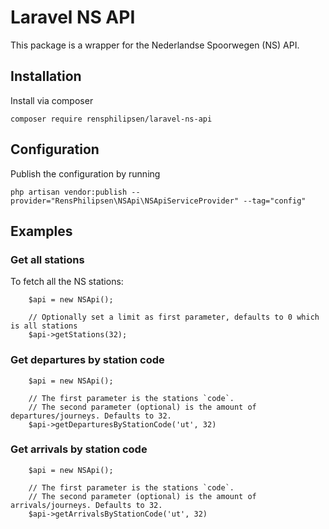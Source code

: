 # Laravel NS API

This package is a wrapper for the Nederlandse Spoorwegen (NS) API.

## Installation

Install via composer

```
composer require rensphilipsen/laravel-ns-api
```

## Configuration

Publish the configuration by running

```
php artisan vendor:publish --provider="RensPhilipsen\NSApi\NSApiServiceProvider" --tag="config"
```

## Examples

### Get all stations

To fetch all the NS stations:

```
    $api = new NSApi();

    // Optionally set a limit as first parameter, defaults to 0 which is all stations
    $api->getStations(32);
```

### Get departures by station code

```
    $api = new NSApi();

    // The first parameter is the stations `code`.
    // The second parameter (optional) is the amount of departures/journeys. Defaults to 32.
    $api->getDeparturesByStationCode('ut', 32)
```

### Get arrivals by station code

```
    $api = new NSApi();

    // The first parameter is the stations `code`.
    // The second parameter (optional) is the amount of arrivals/journeys. Defaults to 32.
    $api->getArrivalsByStationCode('ut', 32)
```
